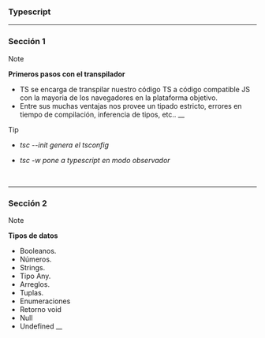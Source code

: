 ### Typescript

---

### Sección 1

> [!NOTE]
>
> **Primeros pasos con el transpilador**
>
> - TS se encarga de transpilar nuestro código TS a código compatible JS con la mayoria de los navegadores en la plataforma objetivo.
> - Entre sus muchas ventajas nos provee un tipado estricto, errores en tiempo de compilación, inferencia de tipos, etc..
>   \_\_

> [!TIP]
>
> - _tsc --init genera el tsconfig_
>
> - _tsc -w pone a typescript en modo observador_

<br>

---

### Sección 2

> [!NOTE]
>
> **Tipos de datos**
>
> - Booleanos.
> - Números.
> - Strings.
> - Tipo Any.
> - Arreglos.
> - Tuplas.
> - Enumeraciones
> - Retorno void
> - Null
> - Undefined
>   \_\_

<br>
